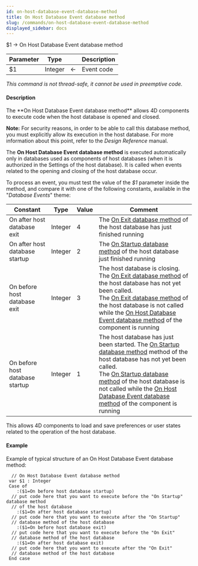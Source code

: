 ```yaml
---
id: on-host-database-event-database-method
title: On Host Database Event database method
slug: /commands/on-host-database-event-database-method
displayed_sidebar: docs
---
```


<!--REF #_command_.On Host Database Event database method.Syntax-->$1 -> On Host Database Event database method<!-- END REF-->
<!--REF #_command_.On Host Database Event database method.Params-->
| Parameter | Type |  | Description |
| --- | --- | --- | --- |
| $1 | Integer | &#8592; | Event code |

<!-- END REF-->

*This command is not thread-safe, it cannot be used in preemptive code.*


#### Description 

<!--REF #_command_.On Host Database Event database method.Summary-->The **On Host Database Event database method** allows 4D components to execute code when the host database is opened and closed.<!-- END REF-->

**Note:** For security reasons, in order to be able to call this database method, you must explicitly allow its execution in the host database. For more information about this point, refer to the *Design Reference* manual. 

The **On Host Database Event database method** is executed automatically only in databases used as components of host databases (when it is authorized in the Settings of the host database). It is called when events related to the opening and closing of the host database occur. 

To process an event, you must test the value of the *$1* parameter inside the method, and compare it with one of the following constants, available in the "*Database Events*" theme:

| Constant                        | Type    | Value | Comment                                                                                                                                                                                                                                                                                                                                                                                                 |
| ------------------------------- | ------- | ----- | ------------------------------------------------------------------------------------------------------------------------------------------------------------------------------------------------------------------------------------------------------------------------------------------------------------------------------------------------------------------------------------------------------- |
| On after host database exit     | Integer | 4     | The [On Exit database method](on-exit-database-method.md) of the host database has just finished running                                                                                                                                                                                                                                                                                                |
| On after host database startup  | Integer | 2     | The [On Startup database method](on-startup-database-method.md) of the host database just finished running                                                                                                                                                                                                                                                                                              |
| On before host database exit    | Integer | 3     | The host database is closing. The [On Exit database method](on-exit-database-method.md) of the host database has not yet been called. <br/>The [On Exit database method](on-exit-database-method.md) of the host database is not called while the [On Host Database Event database method](on-host-database-event-database-method.md) of the component is running                               |
| On before host database startup | Integer | 1     | The host database has just been started. The [On Startup database method](on-startup-database-method.md) method of the host database has not yet been called. <br/>The [On Startup database method](on-startup-database-method.md) of the host database is not called while the [On Host Database Event database method](on-host-database-event-database-method.md) of the component is running |

This allows 4D components to load and save preferences or user states related to the operation of the host database. 

#### Example 

Example of typical structure of an On Host Database Event database method:

```4d
  // On Host Database Event database method
 var $1 : Integer
 Case of
    :($1=On before host database startup)
  // put code here that you want to execute before the "On Startup" database method
  // of the host database
    :($1=On after host database startup)
  // put code here that you want to execute after the "On Startup"
  // database method of the host database
    :($1=On before host database exit)
  // put code here that you want to execute before the "On Exit"
  // database method of the host database
    :($1=On after host database exit)
  // put code here that you want to execute after the "On Exit"
  // database method of the host database
 End case
```
